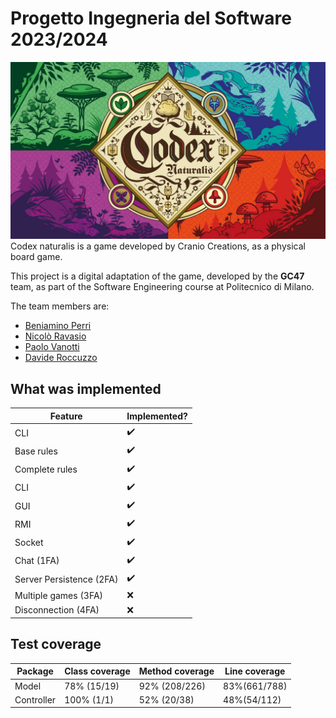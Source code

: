 # Progetto Ingegneria del Software 2023/2024
![](src/main/resources/it/polimi/sw/gianpaolocugola47/graphics/backGround/frontPage.jpeg)
Codex naturalis is a game developed by Cranio Creations, as a physical board game.

This project is a digital adaptation of the game, developed by the **GC47** team, as part of the Software Engineering course at Politecnico di Milano.

The team members are:

- [Beniamino Perri]()
- [Nicolò Ravasio](https://github.com/nicoloravasio)
- [Paolo Vanotti]()
- [Davide Roccuzzo]()


## What was implemented

| Feature                  | Implemented? |
|--------------------------|------------|
| CLI                      | ✔️         |
| Base rules               | ✔️         |
| Complete rules           | ✔️         |
| CLI                      | ✔️         |
| GUI                      | ✔️         |
| RMI                      | ✔️         |
| Socket                   | ✔️         |
| Chat (1FA)               | ✔️         |
| Server Persistence (2FA) | ✔️         |
| Multiple games (3FA)     | ❌         |
| Disconnection  (4FA)     | ❌         |


## Test coverage

| Package    | Class coverage | Method coverage | Line coverage |
|------------|----------------|-----------------|-------------|
| Model       | 78% (15/19)    | 92% (208/226)   | 83%(661/788) |
| Controller | 100% (1/1)     | 52% (20/38)     | 48%(54/112) |

